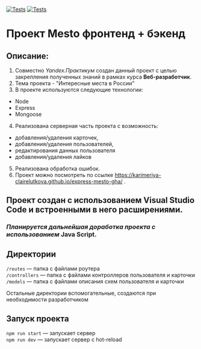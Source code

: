 [![Tests](../../actions/workflows/tests-13-sprint.yml/badge.svg)](../../actions/workflows/tests-13-sprint.yml) [![Tests](../../actions/workflows/tests-14-sprint.yml/badge.svg)](../../actions/workflows/tests-14-sprint.yml)
# Проект Mesto фронтенд + бэкенд
## Описание:
1. Совместно *Yandex.Практикум* создан данный проект с целью закрепления полученных знаний в рамках курса **Веб-разработчик**.
2. Тема проекта - "Интересные места в России"
3. В проекте используются следующие технологии:
  - Node
  - Express
  - Mongoose
4. Реализована серверная часть проекта с возможность:
  - добавления/удаления карточек,
  - добавления/удаления пользователей,
  - редактирования данных пользователя
  - добавления/удаления лайков
5. Реализована обработка ошибок.
6. Проект можно посмотреть по ссылке https://karimeriya-clairelutkova.github.io/express-mesto-gha/ .
## Проект создан с использованием Visual Studio Code  и встроенными в него расширениями.
### *Планируется дальнейшая доработка проекта с использованием* **Java Script**.

## Директории

`/routes` — папка с файлами роутера  
`/controllers` — папка с файлами контроллеров пользователя и карточки   
`/models` — папка с файлами описания схем пользователя и карточки  
  
Остальные директории вспомогательные, создаются при необходимости разработчиком

## Запуск проекта

`npm run start` — запускает сервер   
`npm run dev` — запускает сервер с hot-reload

